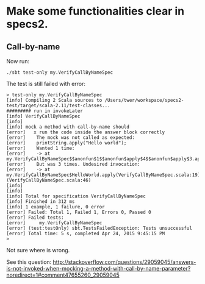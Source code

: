 Make some functionalities clear in specs2.
==========================================

Call-by-name
------------

Now run:

    ./sbt test-only my.VerifyCallByNameSpec
    
The test is still failed with error:

```
> test-only my.VerifyCallByNameSpec
[info] Compiling 2 Scala sources to /Users/twer/workspace/specs2-test/target/scala-2.11/test-classes...
######### run in invokeLater
[info] VerifyCallByNameSpec
[info]
[info] mock a method with call-by-name should
[error]   x run the code inside the answer block correctly
[error]    The mock was not called as expected:
[error]    printString.apply("Hello world");
[error]    Wanted 1 time:
[error]    -> at my.VerifyCallByNameSpec$$anonfun$1$$anonfun$apply$4$$anonfun$apply$3.apply$mcV$sp(VerifyCallByNameSpec.scala:46)
[error]    But was 3 times. Undesired invocation:
[error]    -> at my.VerifyCallByNameSpec$HelloWorld.apply(VerifyCallByNameSpec.scala:19) (VerifyCallByNameSpec.scala:46)
[info]
[info]
[info] Total for specification VerifyCallByNameSpec
[info] Finished in 312 ms
[info] 1 example, 1 failure, 0 error
[error] Failed: Total 1, Failed 1, Errors 0, Passed 0
[error] Failed tests:
[error] 	my.VerifyCallByNameSpec
[error] (test:testOnly) sbt.TestsFailedException: Tests unsuccessful
[error] Total time: 5 s, completed Apr 24, 2015 9:45:15 PM
>
```

Not sure where is wrong.

See this question: http://stackoverflow.com/questions/29059045/answers-is-not-invoked-when-mocking-a-method-with-call-by-name-parameter?noredirect=1#comment47655260_29059045

